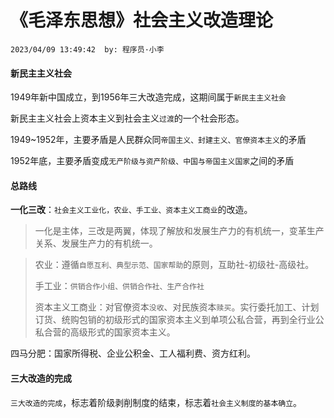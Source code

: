 # 《毛泽东思想》社会主义改造理论

`2023/04/09 13:49:42  by: 程序员·小李`

#### 新民主主义社会

1949年新中国成立，到1956年三大改造完成，这期间属于`新民主主义社会`

新民主主义社会上资本主义到社会主义`过渡`的一个社会形态。

1949~1952年，主要矛盾是人民群众同`帝国主义、封建主义、官僚资本主义`的矛盾

1952年底，主要矛盾变成`无产阶级与资产阶级、中国与帝国主义国家`之间的矛盾


#### 总路线

**一化三改**：`社会主义工业化，农业、手工业、资本主义工商业`的改造。

>一化是主体，三改是两翼，体现了解放和发展生产力的有机统一，变革生产关系、发展生产力的有机统一。

>农业：遵循`自愿互利、典型示范、国家帮助`的原则，互助社-初级社-高级社。
>
>手工业：`供销合作小组、供销合作社、生产合作社`
>
>资本主义工商业：对官僚资本`没收`、对民族资本`赎买`。实行委托加工、计划订货、统购包销的初级形式的国家资本主义到单项公私合营，再到全行业公私合营的高级形式的国家资本主义。


四马分肥：国家所得税、企业公积金、工人福利费、资方红利。



#### 三大改造的完成


`三大改造的完成`，标志着阶级剥削制度的结束，标志着`社会主义制度的基本确立`。
